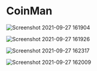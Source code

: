 # CoinMan


![Screenshot 2021-09-27 161904](https://user-images.githubusercontent.com/49361884/134894940-ff684599-ac0d-4d0a-8cfb-dfe009c639d7.png)

![Screenshot 2021-09-27 161926](https://user-images.githubusercontent.com/49361884/134894948-9b287bf6-4ec1-4f85-90f5-5ae79e78db91.png)

![Screenshot 2021-09-27 162317](https://user-images.githubusercontent.com/49361884/134895347-1310d87e-f679-4b8b-b259-cde8e26f643a.png)

![Screenshot 2021-09-27 162009](https://user-images.githubusercontent.com/49361884/134894957-0607dc9b-1784-417b-baf6-b3681b2f619b.png)
